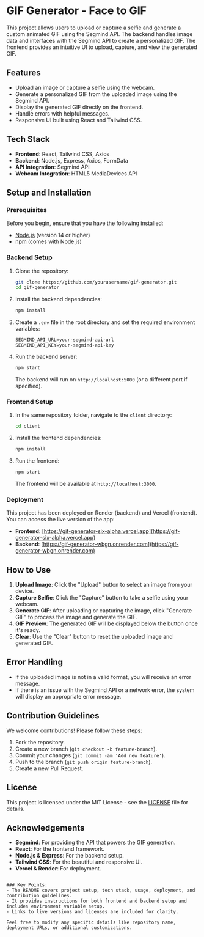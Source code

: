 # GIF Generator - Face to GIF

This project allows users to upload or capture a selfie and generate a custom animated GIF using the Segmind API. The backend handles image data and interfaces with the Segmind API to create a personalized GIF. The frontend provides an intuitive UI to upload, capture, and view the generated GIF.

## Features

- Upload an image or capture a selfie using the webcam.
- Generate a personalized GIF from the uploaded image using the Segmind API.
- Display the generated GIF directly on the frontend.
- Handle errors with helpful messages.
- Responsive UI built using React and Tailwind CSS.

## Tech Stack

- **Frontend**: React, Tailwind CSS, Axios
- **Backend**: Node.js, Express, Axios, FormData
- **API Integration**: Segmind API
- **Webcam Integration**: HTML5 MediaDevices API

## Setup and Installation

### Prerequisites

Before you begin, ensure that you have the following installed:

- [Node.js](https://nodejs.org/en/) (version 14 or higher)
- [npm](https://www.npmjs.com/) (comes with Node.js)

### Backend Setup

1. Clone the repository:
   ```bash
   git clone https://github.com/yourusername/gif-generator.git
   cd gif-generator
   ```

2. Install the backend dependencies:
   ```bash
   npm install
   ```

3. Create a `.env` file in the root directory and set the required environment variables:

   ```env
   SEGMIND_API_URL=your-segmind-api-url
   SEGMIND_API_KEY=your-segmind-api-key
   ```

4. Run the backend server:
   ```bash
   npm start
   ```

   The backend will run on `http://localhost:5000` (or a different port if specified).

### Frontend Setup

1. In the same repository folder, navigate to the `client` directory:
   ```bash
   cd client
   ```

2. Install the frontend dependencies:
   ```bash
   npm install
   ```

3. Run the frontend:
   ```bash
   npm start
   ```

   The frontend will be available at `http://localhost:3000`.

### Deployment

This project has been deployed on Render (backend) and Vercel (frontend). You can access the live version of the app:

- **Frontend**: [https://gif-generator-six-alpha.vercel.app](https://gif-generator-six-alpha.vercel.app)
- **Backend**: [https://gif-generator-wbgn.onrender.com](https://gif-generator-wbgn.onrender.com)

## How to Use

1. **Upload Image**: Click the "Upload" button to select an image from your device.
2. **Capture Selfie**: Click the "Capture" button to take a selfie using your webcam.
3. **Generate GIF**: After uploading or capturing the image, click "Generate GIF" to process the image and generate the GIF.
4. **GIF Preview**: The generated GIF will be displayed below the button once it's ready.
5. **Clear**: Use the "Clear" button to reset the uploaded image and generated GIF.

## Error Handling

- If the uploaded image is not in a valid format, you will receive an error message.
- If there is an issue with the Segmind API or a network error, the system will display an appropriate error message.

## Contribution Guidelines

We welcome contributions! Please follow these steps:

1. Fork the repository.
2. Create a new branch (`git checkout -b feature-branch`).
3. Commit your changes (`git commit -am 'Add new feature'`).
4. Push to the branch (`git push origin feature-branch`).
5. Create a new Pull Request.

## License

This project is licensed under the MIT License - see the [LICENSE](LICENSE) file for details.

## Acknowledgements

- **Segmind**: For providing the API that powers the GIF generation.
- **React**: For the frontend framework.
- **Node.js & Express**: For the backend setup.
- **Tailwind CSS**: For the beautiful and responsive UI.
- **Vercel & Render**: For deployment.
```

### Key Points:
- The README covers project setup, tech stack, usage, deployment, and contribution guidelines.
- It provides instructions for both frontend and backend setup and includes environment variable setup.
- Links to live versions and licenses are included for clarity.

Feel free to modify any specific details like repository name, deployment URLs, or additional customizations.
